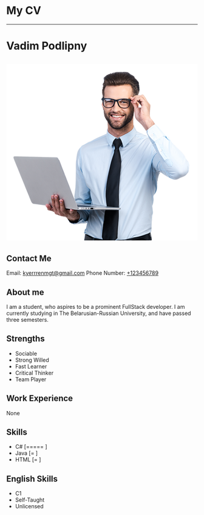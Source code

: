 # My CV

---

# Vadim Podlipny

## ![Error: image not found](it_guy.png)

## Contact Me

Email: [kyerrrenmgt@gmail.com](mailto:kyerrrenmgt@gmail.com)
Phone Number: [+123456789](tel:+123456789)

## About me

I am a student, who aspires to be a prominent FullStack developer. I am currently studying in The Belarusian-Russian University, and have passed three semesters.

## Strengths

- Sociable
- Strong Willed
- Fast Learner
- Critical Thinker
- Team Player

## Work Experience

None

## Skills

- С#   [=====     ]
- Java [=         ]
- HTML [=         ]

## English Skills

* C1
* Self-Taught
* Unlicensed